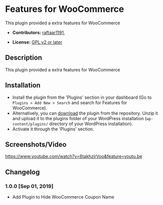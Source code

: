 # Features for WooCommerce #

This plugin provided a extra features for WooCommerce


* **Contributors:** [raftaar1191](http://profiles.wordpress.org/raftaar1191),


* **License:** [GPL v2 or later]( http://www.gnu.org/licenses/gpl-2.0.html)

## Description ##

This plugin provided a extra features for WooCommerce

## Installation ##

* Install the plugin from the 'Plugins' section in your dashboard (Go to `Plugins > Add New > Search` and search for Features for WooCommerce).
* Alternatively, you can [download](http://downloads.wordpress.org/plugin/features-for-woocommerce.zip "Download Features for WooCommerce") the plugin from the repository. Unzip it and upload it to the plugins folder of your WordPress installation (`wp-content/plugins/` directory of your WordPress installation).
* Activate it through the 'Plugins' section.

## Screenshots/Video ##

https://www.youtube.com/watch?v=6takhzirVoo&feature=youtu.be


## Changelog ##

### 1.0.0 [Sep 01, 2019] ###
   * Add Plugin to Hide WooCommerce Coupon Name